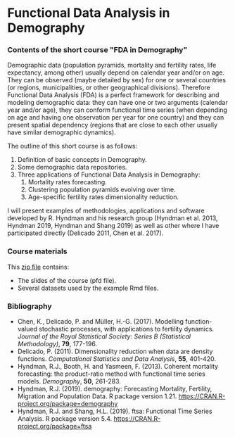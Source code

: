 # Functional Data Analysis in Demography
### Contents of the short course "FDA in Demography"

Demographic data (population pyramids, mortality and fertility rates, life expectancy, among other) usually depend on calendar year and/or on age. They can be observed (maybe detailed by sex) for one or several countries (or regions, municipalities, or other geographical divisions). Therefore Functional Data Analysis (FDA) is a perfect framework for describing and modeling demographic data: they can have one or two arguments (calendar year and/or age), they can conform functional time series (when depending on age and having one observation per year for one country) and they can present spatial dependency (regions that are close to each other usually have similar demographic dynamics). 

The outline of this short course is as follows:
1. Definition of basic concepts in Demography.
2. Some demographic data repositories.
3. Three applications of Functional Data Analysis in Demography:
    1. Mortality rates forecasting.
    2. Clustering population pyramids evolving over time.
    3. Age-specific fertility rates dimensionality reduction.

I will present examples of methodologies, applications and software developed by R. Hyndman and his research group (Hyndman et al. 2013, Hyndman 2019, Hyndman and Shang 2019)
as well as other where I have participated directly (Delicado 2011, Chen et al. 2017).

### Course materials
This [zip file](https://www.dropbox.com/scl/fi/l8p2aeb6cc1q76yc54vjl/FDA_in_Demography.zip?rlkey=k62d7sgkjznl9l5t915vsbflx&dl=0) contains:
- The slides of the course (pfd file).
- Several datasets used by the example Rmd files.

### Bibliography
- Chen, K., Delicado, P. and Müller, H.-G. (2017). Modelling function-valued stochastic processes, with applications to fertility dynamics. *Journal of the Royal Statistical Society: Series B (Statistical Methodology)*, **79**, 177-196.
- Delicado, P. (2011). Dimensionality reduction when data are density functions. *Computational Statistics and Data Analysis*, **55**, 401-420.
- Hyndman, R.J., Booth, H. and Yasmeen, F. (2013). Coherent mortality forecasting: the product-ratio method with functional time series models. *Demography*, **50**, 261-283.
- Hyndman, R.J. (2019). demography: Forecasting Mortality, Fertility, Migration and Population Data. R package version 1.21. https://CRAN.R-project.org/package=demography
- Hyndman, R.J. and Shang, H.L. (2019). ftsa: Functional Time Series Analysis. R package version 5.4. https://CRAN.R-project.org/package=ftsa
